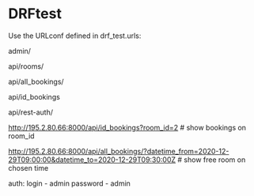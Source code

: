 # DRFtest
 
Use the URLconf defined in drf_test.urls:

admin/

api/rooms/

api/all_bookings/

api/id_bookings

api/rest-auth/

http://195.2.80.66:8000/api/id_bookings?room_id=2  # show bookings on room_id

http://195.2.80.66:8000/api/all_bookings/?datetime_from=2020-12-29T09:00:00&datetime_to=2020-12-29T09:30:00Z # show free room on chosen time

auth:
login - admin
password - admin
